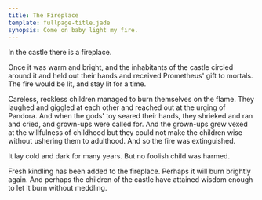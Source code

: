 ```yaml
---
title: The Fireplace
template: fullpage-title.jade
synopsis: Come on baby light my fire.
---
```


In the castle there is a fireplace.

Once it was warm and bright, and the inhabitants of the castle circled around it and held out their hands and received Prometheus' gift to mortals. The fire would be lit, and stay lit for a time.

Careless, reckless children managed to burn themselves on the flame. They laughed and giggled at each other and reached out at the urging of Pandora. And when the gods' toy seared their hands, they shrieked and ran and cried, and grown-ups were called for. And the grown-ups grew vexed at the willfulness of childhood but they could not make the children wise without ushering them to adulthood. And so the fire was extinguished.

It lay cold and dark for many years. But no foolish child was harmed.

Fresh kindling has been added to the fireplace. Perhaps it will burn brightly again. And perhaps the children of the castle have attained wisdom enough to let it burn without meddling.
